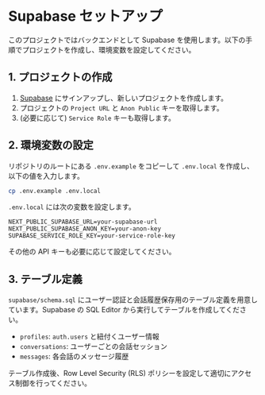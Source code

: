 # Supabase セットアップ

このプロジェクトではバックエンドとして Supabase を使用します。以下の手順でプロジェクトを作成し、環境変数を設定してください。

## 1. プロジェクトの作成

1. [Supabase](https://supabase.com) にサインアップし、新しいプロジェクトを作成します。
2. プロジェクトの `Project URL` と `Anon Public` キーを取得します。
3. (必要に応じて) `Service Role` キーも取得します。

## 2. 環境変数の設定

リポジトリのルートにある `.env.example` をコピーして `.env.local` を作成し、以下の値を入力します。

```bash
cp .env.example .env.local
```

`.env.local` には次の変数を設定します。

```
NEXT_PUBLIC_SUPABASE_URL=your-supabase-url
NEXT_PUBLIC_SUPABASE_ANON_KEY=your-anon-key
SUPABASE_SERVICE_ROLE_KEY=your-service-role-key
```

その他の API キーも必要に応じて設定してください。

## 3. テーブル定義

`supabase/schema.sql` にユーザー認証と会話履歴保存用のテーブル定義を用意しています。Supabase の SQL Editor から実行してテーブルを作成してください。

- `profiles`: `auth.users` と紐付くユーザー情報
- `conversations`: ユーザーごとの会話セッション
- `messages`: 各会話のメッセージ履歴

テーブル作成後、Row Level Security (RLS) ポリシーを設定して適切にアクセス制御を行ってください。

